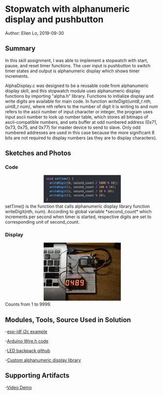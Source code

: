 #  Stopwatch with alphanumeric display and pushbutton

Author: Ellen Lo, 2019-09-30

## Summary
In this skill assignment, I was able to implement a stopwatch with start, pause, and reset timer functions. The user input is pushbutton to switch timer states and output is alphanumeric display which shows timer increments.

AlphaDisplay.c was designed to be a reusable code from alphanumeric display skill, and this stopwatch module uses alphanumeric display functions by importing "alpha.h" library. Functions to initialize display and write digits are available for main code. In function *writeDigit(uint8_t nth, uint8_t num)*, where *nth* refers to the number of digit it is writing to and *num* refers to the ascii number of input character or integer, the program uses input ascii number to look up number table, which stores all bitmaps of ascii-compatible numbers, and sets buffer at odd numbered address (0x71, 0x73, 0x75, and 0x77) for master device to send to slave. Only odd numbered addresses are used in this case because the more significant 8 bits are not required to display numbers (as they are to display characters).

## Sketches and Photos
### Code
<center><img src="./img/setTime.png" width="50%" /></center>
setTime() is the function that calls alphanumeric display library function writeDigit(nth, num). According to global variable *second_count* which increments per second when timer is started, respective digits are set to corresponding unit of second_count.

### Display
<center><img src="./img/IMG_2453.jpeg" width="50%" /></center>
Counts from 1 to 9999.


## Modules, Tools, Source Used in Solution
-[esp-idf i2c example](https://github.com/espressif/esp-idf/tree/affe75a10250564353d088f6b9a74dbb6f1ea0df/examples/peripherals/i2c)

-[Arduino Wire.h code](https://github.com/esp8266/Arduino/blob/master/libraries/Wire/Wire.h)

-[LED backpack github](https://github.com/adafruit/Adafruit_LED_Backpack/blob/master/Adafruit_LEDBackpack.cpp)

-[Custom alphanumeric display library](https://github.com/BU-EC444/Lo-Ellen/tree/master/skills/3-sensor-actuator/Code/alpha-display)

## Supporting Artifacts
-[Video Demo](https://youtu.be/AJvFjqGk_ls)
